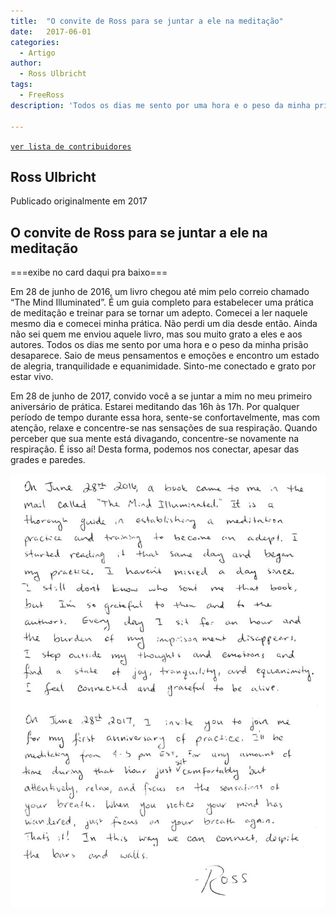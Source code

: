 ```yaml
---
title:  "O convite de Ross para se juntar a ele na meditação"
date:   2017-06-01
categories: 
  - Artigo
author:
  - Ross Ulbricht
tags:
  - FreeRoss
description: 'Todos os dias me sento por uma hora e o peso da minha prisão desaparece. Saio de meus pensamentos e emoções e encontro um estado de alegria, tranquilidade e equanimidade. Sinto-me conectado e grato por estar vivo.'

---
```

[```ver lista de contribuidores```](/about/#contribuidores)

## Ross Ulbricht
Publicado originalmente em 2017

## O convite de Ross para se juntar a ele na meditação

===exibe no card daqui pra baixo===

Em 28 de junho de 2016, um livro chegou até mim pelo correio chamado “The Mind Illuminated”. É um guia completo para estabelecer uma prática de meditação e treinar para se tornar um adepto. Comecei a ler naquele mesmo dia e comecei minha prática. Não perdi um dia desde então. Ainda não sei quem me enviou aquele livro, mas sou muito grato a eles e aos autores. Todos os dias me sento por uma hora e o peso da minha prisão desaparece. Saio de meus pensamentos e emoções e encontro um estado de alegria, tranquilidade e equanimidade. Sinto-me conectado e grato por estar vivo.

Em 28 de junho de 2017, convido você a se juntar a mim no meu primeiro aniversário de prática. Estarei meditando das 16h às 17h. Por qualquer período de tempo durante essa hora, sente-se confortavelmente, mas com atenção, relaxe e concentre-se nas sensações de sua respiração. Quando perceber que sua mente está divagando, concentre-se novamente na respiração. É isso aí! Desta forma, podemos nos conectar, apesar das grades e paredes.

![carta meditação](../stuff/meditation-day-1-768x1055.jpeg)